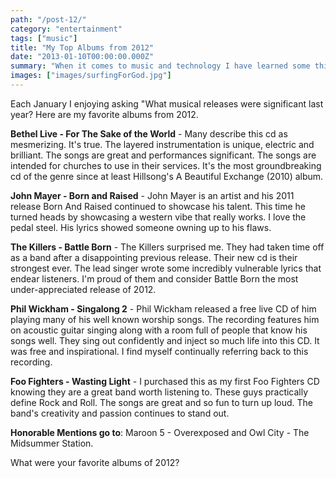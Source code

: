 ```yaml
---
path: "/post-12/"
category: "entertainment"
tags: ["music"]
title: "My Top Albums from 2012"
date: "2013-01-10T00:00:00.000Z"
summary: "When it comes to music and technology I have learned some things that others may find useful..."
images: ["images/surfingForGod.jpg"]
---
```


Each January I enjoying asking "What musical releases were significant last year?  Here are my favorite albums from 2012.


**Bethel Live - For The Sake of the World** - 
Many describe this cd as mesmerizing. It's true. The layered instrumentation is unique, electric and brilliant. The songs are great and performances significant. The songs are intended for churches to use in their services. It's the most groundbreaking cd of the genre since at least Hillsong's A Beautiful Exchange (2010) album.

**John Mayer - Born and Raised** - 
John Mayer is an artist and his 2011 release Born And Raised continued to showcase his talent. This time he turned heads by showcasing a western vibe that really works. I love the pedal steel. His lyrics showed someone owning up to his flaws.

**The Killers - Battle Born** - 
The Killers surprised me. They had taken time off as a band after a disappointing previous release. Their new cd is their strongest ever. The lead singer wrote some incredibly vulnerable lyrics that endear listeners. I'm proud of them and consider Battle Born the most under-appreciated release of 2012. 

**Phil Wickham - Singalong 2** - 
Phil Wickham released a free live CD of him playing many of his well known worship songs.  The recording features him on acoustic guitar singing along with a room full of people that know his songs well.  They sing out confidently and inject so much life into this CD.  It was free and inspirational.  I find myself continually referring back to this recording.

**Foo Fighters - Wasting Light** - 
I purchased this as my first Foo Fighters CD knowing they are a great band worth listening to.  These guys practically define Rock and Roll.  The songs are great and so fun to turn up loud.  The band's creativity and passion continues to stand out.

**Honorable Mentions go to**:  Maroon 5 - Overexposed and Owl City - The Midsummer Station.



What were your favorite albums of 2012?